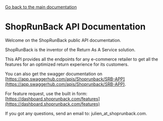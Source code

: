 [Go back to the main documentation](/)

# ShopRunBack API Documentation

Welcome on the ShopRunBack public API documentation.

ShopRunBack is the inventor of the Return As A Service solution.

This API provides all the endpoints for any e-commerce retailer to get all the features for an optimized return experience for its customers.

You can also get the swagger documentation on [https://app.swaggerhub.com/apis/Shoprunback/SRB-APP](https://app.swaggerhub.com/apis/Shoprunback/SRB-APP).

For feature request, use the built in form: [https://dashboard.shoprunback.com/features](https://dashboard.shoprunback.com/features)

If you got any questions, send an email to: julien_at_shoprunback.com.
